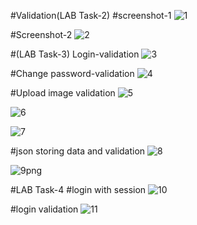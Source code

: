  #Validation(LAB Task-2)
 #screenshot-1
 ![1](https://user-images.githubusercontent.com/65063044/222363742-8610921d-565f-4ddb-98ad-1a3237c4b4bf.png)
 
 #Screenshot-2
 ![2](https://user-images.githubusercontent.com/65063044/222365070-25d463aa-c665-43f2-9ec1-adea601b700a.png)
 
 #(LAB Task-3)
 Login-validation
 ![3](https://user-images.githubusercontent.com/65063044/222365806-07b5a960-dc49-483b-b518-7d633b212115.png)
 
 #Change password-validation
 ![4](https://user-images.githubusercontent.com/65063044/222366327-082d4d23-9fda-4546-b22d-d7f96845eef0.png)
 
 #Upload image validation
 ![5](https://user-images.githubusercontent.com/65063044/222367082-74909464-e9c0-4e33-a452-231c4b202704.png)
 
 ![6](https://user-images.githubusercontent.com/65063044/222367462-506fd195-d747-4134-9a51-c090f1e91fcd.png)
 
 ![7](https://user-images.githubusercontent.com/65063044/222367757-a7cc4b70-3ec6-404f-bb07-63efd5cb6fe0.png)
 
 #json storing data and validation
 ![8](https://user-images.githubusercontent.com/65063044/222368345-1fc186b3-769f-4922-80a4-d79c64ce937c.png)
 
 ![9png](https://user-images.githubusercontent.com/65063044/222368783-d445ea94-570e-4476-ba00-0162fb3a59bc.png)
 
 #LAB Task-4
 #login with session
 ![10](https://user-images.githubusercontent.com/65063044/222369316-a0f69676-8a7f-487c-b0a9-b40f4a645001.png)
 
 #login validation
 ![11](https://user-images.githubusercontent.com/65063044/222369750-e2b9b8d9-8bd6-4a09-bc1f-ea4d19cf438a.png)

 
